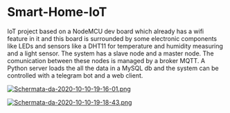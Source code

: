 # Smart-Home-IoT
IoT project based on a NodeMCU dev board which already has a wifi feature in it and this board is surrounded by some electronic components like LEDs and sensors like a DHT11 for temperature and humidity measuring and a light sensor. 
The system has a slave node and a master node. The comunication between these nodes is managed by a broker MQTT.
A Python server loads the all the data in a MySQL db and the system can be controlled with a telegram bot and a web client.

[![Schermata-da-2020-10-10-19-16-01.png](https://i.postimg.cc/VN9FQ95C/Schermata-da-2020-10-10-19-16-01.png)](https://postimg.cc/hJjmVdLD)

[![Schermata-da-2020-10-10-19-18-43.png](https://i.postimg.cc/2S7xgF1B/Schermata-da-2020-10-10-19-18-43.png)](https://postimg.cc/FY1cLSg9)
